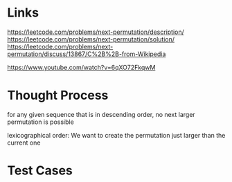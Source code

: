 # Links
https://leetcode.com/problems/next-permutation/description/
https://leetcode.com/problems/next-permutation/solution/
https://leetcode.com/problems/next-permutation/discuss/13867/C%2B%2B-from-Wikipedia

https://www.youtube.com/watch?v=6qXO72FkqwM

# Thought Process
for any given sequence that is in descending order, no next larger permutation is possible

lexicographical order: We want to create the permutation just larger than the current one

# Test Cases


